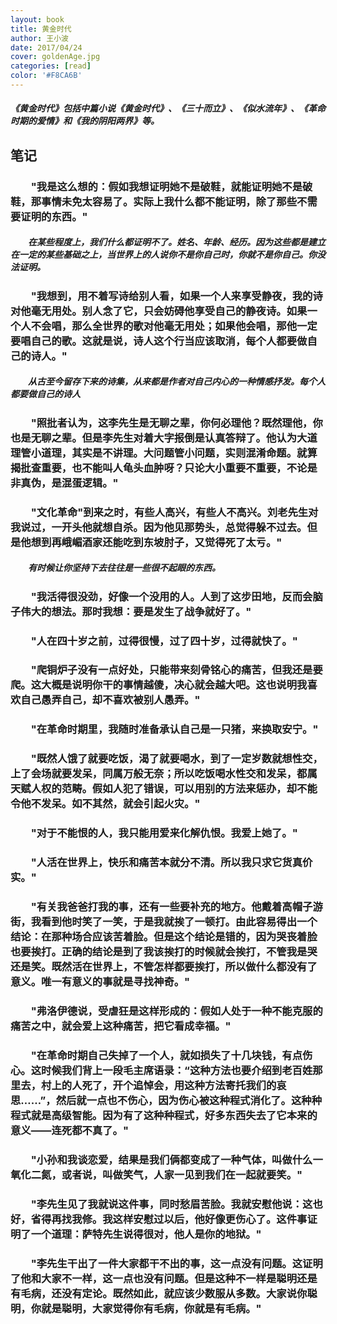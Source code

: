 ```yaml
---
layout: book
title: 黄金时代
author: 王小波
date: 2017/04/24
cover: goldenAge.jpg
categories: [read]
color: '#F8CA6B'
---
```


##### 《黄金时代》包括中篇小说《黄金时代》、《三十而立》、《似水流年》、《革命时期的爱情》和《我的阴阳两界》等。

## 笔记

### 　　"我是这么想的：假如我想证明她不是破鞋，就能证明她不是破鞋，那事情未免太容易了。实际上我什么都不能证明，除了那些不需要证明的东西。"
##### 　　在某些程度上，我们什么都证明不了。姓名、年龄、经历。因为这些都是建立在一定的某些基础之上，当世界上的人说你不是你自己时，你就不是你自己。你没法证明。

### 　　"我想到，用不着写诗给别人看，如果一个人来享受静夜，我的诗对他毫无用处。别人念了它，只会妨碍他享受自己的静夜诗。如果一个人不会唱，那么全世界的歌对他毫无用处；如果他会唱，那他一定要唱自己的歌。这就是说，诗人这个行当应该取消，每个人都要做自己的诗人。"
##### 　　从古至今留存下来的诗集，从来都是作者对自己内心的一种情感抒发。每个人都要做自己的诗人

### 　　"照批者认为，这李先生是无聊之辈，你何必理他？既然理他，你也是无聊之辈。但是李先生对着大字报倒是认真答辩了。他认为大道理管小道理，其实是不讲理。大问题管小问题，实则混淆命题。就算揭批查重要，也不能叫人龟头血肿呀？只论大小重要不重要，不论是非真伪，是混蛋逻辑。"

### 　　"文化革命"到来之时，有些人高兴，有些人不高兴。刘老先生对我说过，一开头他就想自杀。因为他见那势头，总觉得躲不过去。但是他想到再峨嵋酒家还能吃到东坡肘子，又觉得死了太亏。"
##### 　　有时候让你坚持下去往往是一些很不起眼的东西。

### 　　"我活得很没劲，好像一个没用的人。人到了这步田地，反而会脑子伟大的想法。那时我想：要是发生了战争就好了。"

### 　　"人在四十岁之前，过得很慢，过了四十岁，过得就快了。"

### 　　"爬铜炉子没有一点好处，只能带来刻骨铭心的痛苦，但我还是要爬。这大概是说明你干的事情越傻，决心就会越大吧。这也说明我喜欢自己愚弄自己，却不喜欢被别人愚弄。"

### 　　"在革命时期里，我随时准备承认自己是一只猪，来换取安宁。"

### 　　"既然人饿了就要吃饭，渴了就要喝水，到了一定岁数就想性交，上了会场就要发呆，同属万般无奈；所以吃饭喝水性交和发呆，都属天赋人权的范畴。假如人犯了错误，可以用别的方法来惩办，却不能令他不发呆。如不其然，就会引起火灾。"

### 　　"对于不能恨的人，我只能用爱来化解仇恨。我爱上她了。"

### 　　"人活在世界上，快乐和痛苦本就分不清。所以我只求它货真价实。"

### 　　"有关我爸爸打我的事，还有一些要补充的地方。他戴着高帽子游街，我看到他时笑了一笑，于是我就挨了一顿打。由此容易得出一个结论：在那种场合应该苦着脸。但是这个结论是错的，因为哭丧着脸也要挨打。正确的结论是到了我该挨打的时候就会挨打，不管我是哭还是笑。既然活在世界上，不管怎样都要挨打，所以做什么都没有了意义。唯一有意义的事就是寻找神奇。"

### 　　"弗洛伊德说，受虐狂是这样形成的：假如人处于一种不能克服的痛苦之中，就会爱上这种痛苦，把它看成幸福。"

### 　　"在革命时期自己失掉了一个人，就如损失了十几块钱，有点伤心。这时候我们背上一段毛主席语录：“这种方法也要介绍到老百姓那里去，村上的人死了，开个追悼会，用这种方法寄托我们的哀思……”，然后就一点也不伤心，因为伤心被这种程式消化了。这种种程式就是高级智能。因为有了这种种程式，好多东西失去了它本来的意义——连死都不真了。"

### 　　"小孙和我谈恋爱，结果是我们俩都变成了一种气体，叫做什么一氧化二氮，或者说，叫做笑气，人家一见到我们在一起就要笑。"

### 　　"李先生见了我就说这件事，同时愁眉苦脸。我就安慰他说：这也好，省得再找我修。我这样安慰过以后，他好像更伤心了。这件事证明了一个道理：萨特先生说得很对，他人是你的地狱。"

### 　　"李先生干出了一件大家都干不出的事，这一点没有问题。这证明了他和大家不一样，这一点也没有问题。但是这种不一样是聪明还是有毛病，还没有定论。既然如此，就应该少数服从多数。大家说你聪明，你就是聪明，大家觉得你有毛病，你就是有毛病。"